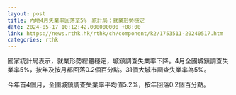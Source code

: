 ```yaml
---
layout: post
title: 內地4月失業率回落至5%　統計局：就業形勢穩定
date: 2024-05-17 10:12:42.000000000 +08:00
link: https://news.rthk.hk/rthk/ch/component/k2/1753511-20240517.htm
categories: rthk
---
```


國家統計局表示，就業形勢總體穩定，城鎮調查失業率下降。4月全國城鎮調查失業率5%，按年及按月都回落0.2個百分點。31個大城市調查失業率為5%。

今年首4個月，全國城鎮調查失業率平均值5.2%，按年回落0.2個百分點。
